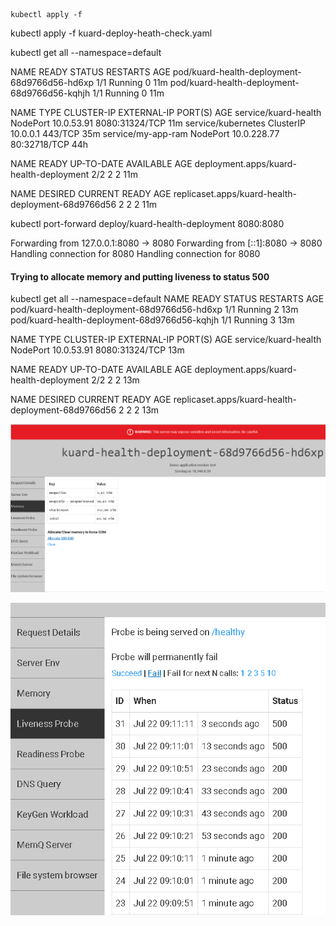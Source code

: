 ```console

kubectl apply -f 

```


kubectl apply -f kuard-deploy-heath-check.yaml


kubectl get all --namespace=default

NAME                                           READY   STATUS    RESTARTS   AGE
pod/kuard-health-deployment-68d9766d56-hd6xp   1/1     Running   0          11m
pod/kuard-health-deployment-68d9766d56-kqhjh   1/1     Running   0          11m

NAME                   TYPE        CLUSTER-IP    EXTERNAL-IP   PORT(S)          AGE
service/kuard-health   NodePort    10.0.53.91    <none>        8080:31324/TCP   11m
service/kubernetes     ClusterIP   10.0.0.1      <none>        443/TCP          35m
service/my-app-ram     NodePort    10.0.228.77   <none>        80:32718/TCP     44h

NAME                                      READY   UP-TO-DATE   AVAILABLE   AGE
deployment.apps/kuard-health-deployment   2/2     2            2           11m

NAME                                                 DESIRED   CURRENT   READY   AGE
replicaset.apps/kuard-health-deployment-68d9766d56   2         2         2       11m


kubectl port-forward deploy/kuard-health-deployment 8080:8080

Forwarding from 127.0.0.1:8080 -> 8080
Forwarding from [::1]:8080 -> 8080
Handling connection for 8080
Handling connection for 8080



#### Trying to allocate memory and putting liveness to status 500


kubectl get all --namespace=default
NAME                                           READY   STATUS    RESTARTS   AGE
pod/kuard-health-deployment-68d9766d56-hd6xp   1/1     Running   2          13m
pod/kuard-health-deployment-68d9766d56-kqhjh   1/1     Running   3          13m

NAME                   TYPE        CLUSTER-IP    EXTERNAL-IP   PORT(S)          AGE
service/kuard-health   NodePort    10.0.53.91    <none>        8080:31324/TCP   13m


NAME                                      READY   UP-TO-DATE   AVAILABLE   AGE
deployment.apps/kuard-health-deployment   2/2     2            2           13m

NAME                                                 DESIRED   CURRENT   READY   AGE
replicaset.apps/kuard-health-deployment-68d9766d56   2         2         2       13m




![kuard memory allocation](kuard_memory.png)

![kuard liveness](kuard_liveness.png)
